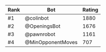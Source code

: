 Rank|Bot|Rating
---|---|---
#1|@colinbot|1880
#2|@OpeningsBot|1676
#3|@pawnrobot|1161
#4|@MinOpponentMoves|707
